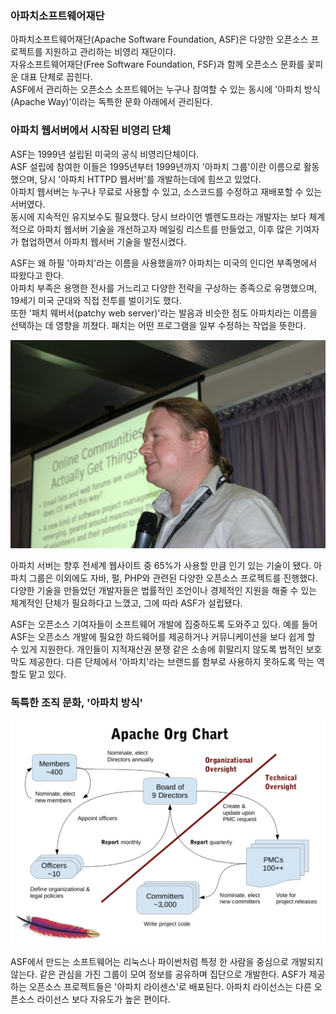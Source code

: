 ### 아파치소프트웨어재단
아파치소프트웨어재단(Apache Software Foundation, ASF)은 다양한 오픈소스 프로젝트를 지원하고 관리하는 비영리 재단이다.    
자유소프트웨어재단(Free Software Foundation, FSF)과 함께 오픈소스 문화를 꽃피운 대표 단체로 꼽힌다.    
ASF에서 관리하는 오픈소스 소프트웨어는 누구나 참여할 수 있는 동시에 '아파치 방식(Apache Way)'이라는 독특한 문화 아래에서 관리된다.   

### 아파치 웹서버에서 시작된 비영리 단체
ASF는 1999년 설립된 미국의 공식 비영리단체이다.    
ASF 설립에 참여한 이들은 1995년부터 1999년까지 '아파치 그룹'이란 이름으로 활동했으며, 당시 '아파치 HTTPD 웹서버'를 개발하는데에 힘쓰고 있었다.    
아파치 웹서버는 누구나 무료로 사용할 수 있고, 소스코드를 수정하고 재배포할 수 있는 서버였다.    
동시에 지속적인 유지보수도 필요했다.    당시 브라이언 벨렌도프라는 개발자는 보다 체계적으로 아파치 웹서버 기술을 개선하고자 메일링 리스트를 만들었고, 이후 많은 기여자가 협업하면서 아파치 웹서버 기술을 발전시켰다.   

ASF는 왜 하필 '아파치'라는 이름을 사용했을까? 아파치는 미국의 인디언 부족명에서 따왔다고 한다.   
아파치 부족은 용맹한 전사를 거느리고 다양한 전략을 구상하는 종족으로 유명했으며, 19세기 미국 군대와 직접 전투를 벌이기도 했다.   
또한 '패치 웨버서(patchy web server)'라는 발음과 비슷한 점도 아파치라는 이름을 선택하는 데 영향을 끼쳤다. 패치는 어떤 프로그램을 일부 수정하는 작업을 뜻한다.

![braian](img/braian.png)

아파치 서버는 향후 전세계 웹사이트 중 65%가 사용할 만큼 인기 있는 기술이 됐다. 아파치 그룹은 이외에도 자바, 펄, PHP와 관련된 다양한 오픈소스 프로젝트를 진행했다. 다양한 기술을 만들었던 개발자들은 법률적인 조언이나 경제적인 지원을 해줄 수 있는 체계적인 단체가 필요하다고 느꼈고, 그에 따라 ASF가 설립됐다.

ASF는 오픈소스 기여자들이 소프트웨어 개발에 집중하도록 도와주고 있다. 예를 들어 ASF는 오픈소스 개발에 필요한 하드웨어를 제공하거나 커뮤니케이션을 보다 쉽게 할 수 있게 지원한다. 개인들이 지적재산권 분쟁 같은 소송에 휘말리지 않도록 법적인 보호막도 제공한다. 다른 단체에서 '아파치'라는 브랜드를 함부로 사용하지 못하도록 막는 역할도 맡고 있다.   

### 독특한 조직 문화, '아파치 방식'
![apache_org](img/apache_org.png)

ASF에서 만드는 소프트웨어는 리눅스나 파이썬처럼 특정 한 사람을 중심으로 개발되지 않는다. 같은 관심을 가진 그룹이 모여 정보를 공유하며 집단으로 개발한다. ASF가 제공하는 오픈소스 프로젝트들은 '아파치 라이센스'로 배포된다. 아파치 라이선스는 다른 오픈소스 라이선스 보다 자유도가 높은 편이다.


